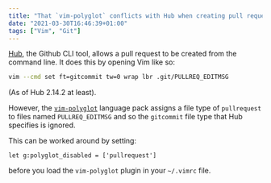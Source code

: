 ```yaml
---
title: "That `vim-polyglot` conflicts with Hub when creating pull requests"
date: "2021-03-30T16:46:39+01:00"
tags: ["Vim", "Git"]
---
```


[Hub](https://hub.github.com/), the Github CLI tool, allows a pull request to be
created from the command line. It does this by opening Vim like so:

```bash
vim --cmd set ft=gitcommit tw=0 wrap lbr .git/PULLREQ_EDITMSG
```

(As of Hub 2.14.2 at least).

However, the [`vim-polyglot`](https://github.com/sheerun/vim-polyglot) language
pack assigns a file type of `pullrequest` to files named `PULLREQ_EDITMSG` and
so the `gitcommit` file type that Hub specifies is ignored.

This can be worked around by setting:

```vim
let g:polyglot_disabled = ['pullrequest']
```

before you load the `vim-polyglot` plugin in your `~/.vimrc` file.
